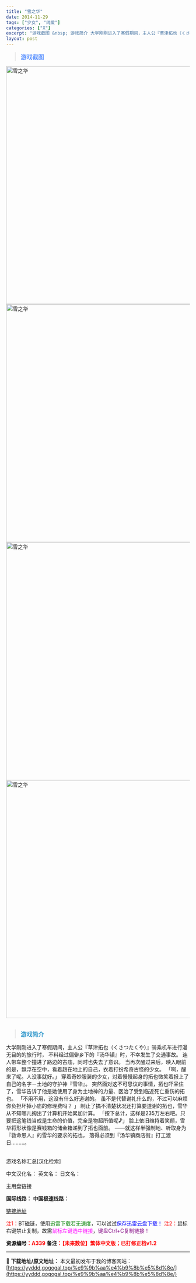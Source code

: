 ```yaml
---
title: "雪之华"
date: 2014-11-29
tags: ["少女", "纯爱"]
categories: ["X"]
excerpt: "游戏截图 &nbsp; 游戏简介 大学刚刚进入了寒假期间，主人公『草津拓也（くさつたくや）』骑乘机车进行漫无目的的旅行时， 不料经过偏僻乡下的『汤华镇』时，不幸发生了交通事故。 连人带车整个撞进了路边的古庙，同时也失去了意识。 当再次醒过来后，映入眼前的是，飘浮在空中，看着趟在地上的自己，衣着打扮希&hellip;"
layout: post
---
```


<div>
<blockquote><b><span style="font-size: 12pt; color: #6699ff;">游戏截图</span></b></blockquote>
<div><img title="点击放大" src="https://yyddd.gogogal.top/wp-content/uploads/2025/04/20250430_681200b5c2287.webp" alt="雪之华" width="650" /></div>
<div><img title="点击放大" src="https://yyddd.gogogal.top/wp-content/uploads/2025/04/20250430_681200b71d701.webp" alt="雪之华" width="650" /></div>
<div><img title="点击放大" src="https://yyddd.gogogal.top/wp-content/uploads/2025/04/20250430_681200b86e1be.webp" alt="雪之华" width="650" /></div>
<div><img title="点击放大" src="https://yyddd.gogogal.top/wp-content/uploads/2025/04/20250430_681200ba3c696.webp" alt="雪之华" width="650" /></div>
&nbsp;
<blockquote><b><span style="font-size: 12pt; color: #3399cc;">游戏简介</span></b></blockquote>
<div>大学刚刚进入了寒假期间，主人公『草津拓也（くさつたくや）』骑乘机车进行漫无目的的旅行时，
不料经过偏僻乡下的『汤华镇』时，不幸发生了交通事故。
连人带车整个撞进了路边的古庙，同时也失去了意识。
当再次醒过来后，映入眼前的是，飘浮在空中，看着趟在地上的自己，衣着打扮希奇古怪的少女。
「啊，醒来了呢。人没事就好。」
穿着奇妙服装的少女，对着慢慢起身的拓也微笑着报上了自己的名字－土地的守护神『雪华』。
突然面对这不可思议的事情，拓也吓呆住了，雪华告诉了他是她使用了身为土地神的力量、医治了受到临近死亡重伤的拓也。
「不用不用，这没有什么好道谢的。
虽不是代替谢礼什么的，不过可以麻烦你负担坏掉小庙的修理费吗？ 」
制止了搞不清楚状况还打算要道谢的拓也，雪华从不知哪儿掏出了计算机开始累加计算。
「按下总计，这样是235万左右吧。只要把这笔钱当成是生命的价值，完全是物超所值呢♪」
脸上依旧维持着笑颜，雪华将形状像是赛钱箱的储金箱递到了拓也面前。
――就这样半强制地、听取身为『救命恩人』的雪华的要求的拓也，
落得必须到『汤华镇商店街』打工渡日………。</div>
&nbsp;

游戏名称汇总[汉化检索]

中文汉化名：
英文名：
日文名：
</div>
<div class="panel panel-primary">
<div class="panel-heading">主用盘链接</div>
<div class="panel-body">

<b>国际线路：</b>
<b>中国极速线路：</b>

<!--wechatfans start-->

<a href="https://pan.xunlei.com/s/VOSXEc2ByHczbpJmmbdHALiTA1?pwd=apja#">链接地址</a>

<!--wechatfans end-->
<span style="color: #ff0000;">注1：</span>BT磁链，使用<span style="color: #008000;">迅雷下载若无速度</span>，可以试试<span style="color: #0000ff;">保存迅雷云盘下载！</span>
<span style="color: #ff0000;">注2：</span>鼠标右键禁止复制，故需<span style="color: #ff00ff;">鼠标左键选中链接</span>，<span style="color: #800080;">键盘Ctrl+C复制链接！</span>

</div>
<div class="panel-footer"><span style="color: #ff0000;"><b><span style="color: #000000;">资源编号</span>：A339</b></span>
<span style="color: #ff0000;"><b><span style="color: #000000;">备注</span>：【未来数位】繁体中文版；已打修正档v1.2</b></span></div>
</div>

---
📖 **下载地址/原文地址：** 本文最初发布于我的博客网站：[https://yyddd.gogogal.top/%e9%9b%aa%e4%b9%8b%e5%8d%8e/](https://yyddd.gogogal.top/%e9%9b%aa%e4%b9%8b%e5%8d%8e/)
